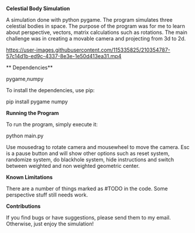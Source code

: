**Celestial Body Simulation**

A simulation done with python pygame. The program simulates three celestial bodies in space. The purpose of the program was for me to learn about perspective, vectors, matrix calculations such as rotations. The main challenge was in creating a movable camera and projecting from 3d to 2d.





https://user-images.githubusercontent.com/115335825/210354787-57c14d1b-ed9c-4337-8e3e-1e50d413ea31.mp4





**
Dependencies**

pygame,numpy

To install the dependencies, use pip:

pip install pygame numpy


**Running the Program**

To run the program, simply execute it:

python main.py

Use mousedrag to rotate camera and mousewheel to move the camera. Esc is a pause button and will show other options such as reset system, randomize system, do blackhole system, hide instructions and switch between weighted and non weighted geometric center.

**Known Limitations**


There are a number of things marked as #TODO in the code. Some perspective stuff still needs work.

**Contributions**

If you find bugs or have suggestions, please send them to my email. Otherwise, just enjoy the simulation!
